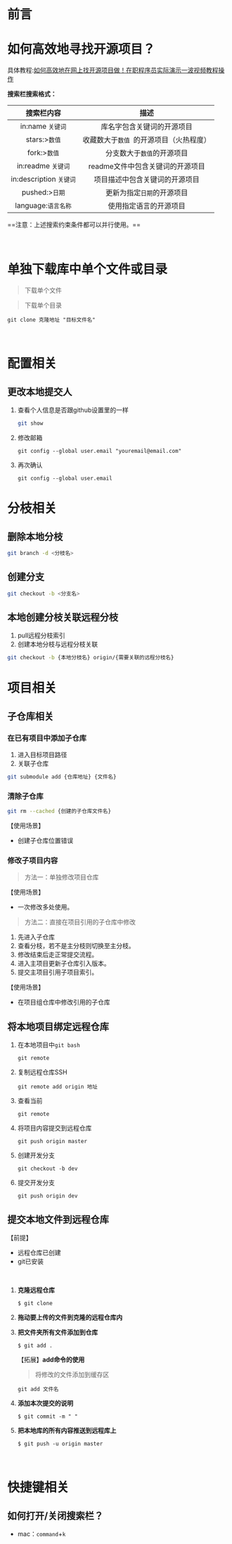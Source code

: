 # 前言

# 如何高效地寻找开源项目？

具体教程:[如何高效地在网上找开源项目做！在职程序员实际演示一波视频教程操作](https://www.bilibili.com/video/BV1yJ411S7Wu?spm_id_from=333.337.search-card.all.click)

**搜索栏搜索格式：**

|        搜索栏内容         |          描述           |
| :------------------: | :-------------------: |
|    in:name `关键词`     |     库名字包含关键词的开源项目     |
|     stars:>`数值`      | 收藏数大于`数值 `的开源项目（火热程度） |
|      fork:>`数值`      |    分支数大于`数值`的开源项目     |
|   in:readme `关键词`    |  readme文件中包含关键词的开源项目  |
| in:description `关键词` |    项目描述中包含关键词的开源项目    |
|     pushed:>`日期`     |    更新为指定`日期`的开源项目     |
|   language:`语言名称`    |      使用指定语言的开源项目      |

==注意：上述搜索约束条件都可以并行使用。==

<br>

# 单独下载库中单个文件或目录

> 下载单个文件



> 下载单个目录

````shell
git clone 克隆地址 "目标文件名"
````

<br>

# 配置相关

## 更改本地提交人

1. 查看个人信息是否跟github设置里的一样

   ````bash
   git show
   ````

2. 修改邮箱

   ````shell
   git config --global user.email "youremail@email.com"
   ````

3. 再次确认

   ````shell
   git config --global user.email
   ````

# 分枝相关

## 删除本地分枝

````bash
git branch -d <分枝名>
````

## 创建分支

````bash
git checkout -b <分支名>
````

## 本地创建分枝关联远程分枝

1. pull远程分枝索引
2. 创建本地分枝与远程分枝关联

````bash
git checkout -b {本地分枝名} origin/{需要关联的远程分枝名}
````

# 项目相关

## 子仓库相关

### 在已有项目中添加子仓库

1. 进入目标项目路径
2. 关联子仓库

````bash
git submodule add {仓库地址} {文件名}
````

### 清除子仓库

````bash
git rm --cached {创建的子仓库文件名}
````

【使用场景】

* 创建子仓库位置错误

### 修改子项目内容

> 方法一：单独修改项目仓库

【使用场景】

* 一次修改多处使用。

> 方法二：直接在项目引用的子仓库中修改

1. 先进入子仓库
2. 查看分枝，若不是主分枝则切换至主分枝。
3. 修改结束后走正常提交流程。
4. 进入主项目更新子仓库引入版本。
5. 提交主项目引用子项目索引。

【使用场景】

* 在项目组仓库中修改引用的子仓库

## 将本地项目绑定远程仓库

1. 在本地项目中`git bash`

   ````shell
   git remote
   ````

2. 复制远程仓库SSH

   ```shell
   git remote add origin 地址
   ```

3. 查看当前

   ````shell
   git remote
   ````

4. 将项目内容提交到远程仓库

   ````shell
   git push origin master
   ````

5. 创建开发分支

   ````shell
   git checkout -b dev
   ````

6. 提交开发分支

   ````shell
   git push origin dev
   ````

## 提交本地文件到远程仓库

【前提】

* 远程仓库已创建
* git已安装

<br>

1. **克隆远程仓库**

   ````shell  
   $ git clone
   ````

2. **拖动要上传的文件到克隆的远程仓库内**

3. **把文件夹所有文件添加到仓库**

   ````shell
   $ git add .
   ````

   【拓展】**add命令的使用**

   > 将修改的文件添加到缓存区

   ````shell
   git add 文件名
   ````

   >

4. **添加本次提交的说明**

   ````shell
   $ git commit -m " "
   ````

5. **把本地库的所有内容推送到远程库上**

   ````shell
   $ git push -u origin master
   ````

<br>

# 快捷键相关

## 如何打开/关闭搜索栏？

* mac：`command`+`k`

